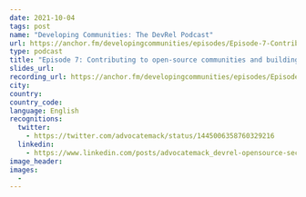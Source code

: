```yaml
---
date: 2021-10-04
tags: post
name: "Developing Communities: The DevRel Podcast"
url: https://anchor.fm/developingcommunities/episodes/Episode-7-Contributing-to-open-source-communities-and-building-developer-in-DevRel-with-Liran-Tal-e189ids
type: podcast
title: "Episode 7: Contributing to open-source communities and building developer in DevRel with Liran Tal"
slides_url:
recording_url: https://anchor.fm/developingcommunities/episodes/Episode-7-Contributing-to-open-source-communities-and-building-developer-in-DevRel-with-Liran-Tal-e189ids
city:
country:
country_code:
language: English
recognitions:
  twitter:
    - https://twitter.com/advocatemack/status/1445006358760329216
  linkedin:
    - https://www.linkedin.com/posts/advocatemack_devrel-opensource-security-activity-6850767515522486273-tjfI
image_header:
images:
  -
---
```


